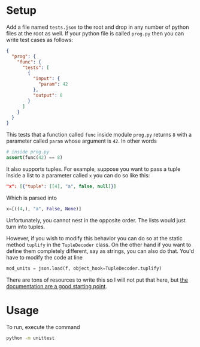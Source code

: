 # Setup
Add a file named `tests.json` to the root and drop in any number of python files at the root as well. If your python file is called `prog.py` then you can write test cases as follows:
```json
{
  "prog": {
    "func": {
      "tests": [
        {
          "input": {
            "param": 42
          },
          "output": 8
        }
      ]
    }
  }
}
```

This tests that a function called `func` inside module `prog.py` returns `8` with a parameter called `param` whose argument is `42`. In other words
```py
# inside prog.py
assert(func(42) == 8)
```

It also supports tuples. For example, suppose you want to pass a tuple inside a list to a parameter called `x` you can do so like this:
```json
"x": [{"tuple": [[4], "a", false, null]}]
```
Which is parsed into
```py
x=[((4,), "a", False, None)]
```
Unfortunately, you cannot nest in the opposite order. The lists would just turn into tuples.

However, if you wish to modify this behavior you can do so at the static method `tuplify` in the `TupleDecoder` class. On the other hand if you want to define them completely different, say as strings, you can also do that. You'd have to modify the code at line
```py
mod_units = json.load(f, object_hook=TupleDecoder.tuplify)
```
There are tons of resources to write this so I will not put that here, but [the documentation are a good starting point](https://docs.python.org/3/library/json.html).

# Usage
To run, execute the command
```sh
python -m unittest
```
